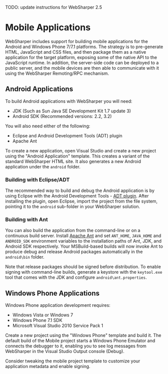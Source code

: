 TODO: update instructions for WebSharper 2.5

# Mobile Applications

WebSharper includes support for building mobile applications for the
Android and Windows Phone 7/7.1 platforms.  The strategy is to
pre-generate HTML, JavaScript and CSS files, and then package them as
a native application for the target platform, exposing some of the
native API to the JavaScript runtime.  In addition, the server-side
code can be deployed to a public server, and the mobile devices are
then able to communicate with it using the WebSharper Remoting/RPC
mechanism.

## Android Applications

To build Android applications with WebSharper you will need:

* JDK (Such as Sun Java SE Development Kit 1.7 update 3)
* Android SDK (Recommended versions: 2.2, 3.2)

You will also need either of the following:

* Eclipse and Android Development Tools (ADT) plugin
* Apache Ant

To create a new application, open Visual Studio and create a new
project using the "Android Application" template.  This creates a
variant of the standard WebSharper HTML site.  It also generates a new
Android application under the `android` folder.

### Building with Eclipse/ADT

The recommended way to build and debug the Android application is by
using Eclipse with the Android Development Tools - [ADT plugin][adt].
After installing the plugin, open Eclipse, import the project from the
file system, pointing it to the `android` sub-folder in your
WebSharper solution.

[adt]: http://developer.android.com/sdk/eclipse-adt.html
[ant]: "http://ant.apache.org

### Building with Ant

You can also build the application from the command-line or on a
continuous build server.  Install [Apache Ant][ant] and set
`ANT_HOME`, `JAVA_HOME` and `ANDROID_SDK` environment variables to the
installation paths of Ant, JDK, and Android SDK respectively.  Your
MSBuild-based builds will now invoke Ant to produce debug and release
Android packages automatically in the `android\bin` folder.

Note that release packages should be signed before distribution.  To
enable signing with command-line builds, generate a keystore with the
`keytool.exe` tool that comes with the JDK and configure
`android\ant.properties`.

## Windows Phone Applications

Windows Phone application development requires:

* Windows Vista or Windows 7
* Windows Phone 7.1 SDK
* Microsoft Visual Studio 2010 Service Pack 1

Create a new project using the "Windows Phone" template and build it.
The default build of the Mobile project starts a Windows Phone
Emulator and connects the debugger to it, enabling you to see log
messages from WebSharper in the Visual Studio Output console (Debug).

Consider tweaking the mobile project template to customize your
application metadata and enable signing.
